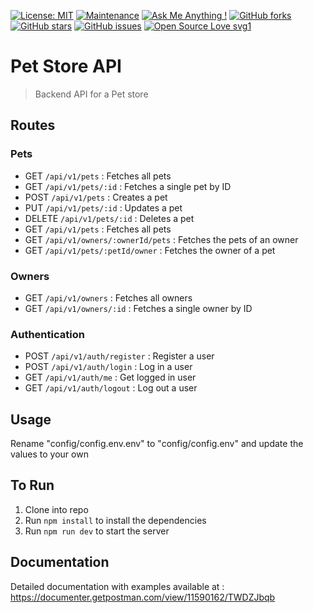 [![License: MIT](https://img.shields.io/badge/License-MIT-yellow.svg)](https://opensource.org/licenses/MIT)
[![Maintenance](https://img.shields.io/badge/Maintained%3F-yes-green.svg)](https://GitHub.com/Naereen/StrapDown.js/graphs/commit-activity)
[![Ask Me Anything !](https://img.shields.io/badge/Ask%20me-anything-1abc9c.svg)](https://GitHub.com/Naereen/ama)
[![GitHub forks](https://img.shields.io/github/forks/saswatamcode/the_shoppies?style=social)](https://GitHub.com/pinkman7009/Pet-Store-API/network/)
[![GitHub stars](https://img.shields.io/github/stars/saswatamcode/the_shoppies?style=social)](https://GitHub.com/pinkman7009/Pet-Store-API/stargazers/)
[![GitHub issues](https://img.shields.io/github/issues/saswatamcode/the_shoppies.svg)](https://GitHub.com/pinkman7009/Pet-Store-API/issues/)
[![Open Source Love svg1](https://badges.frapsoft.com/os/v1/open-source.svg?v=103)](https://github.com/ellerbrock/open-source-badges/)

# Pet Store API

> Backend API for a Pet store

## Routes

### Pets

- GET `/api/v1/pets` : Fetches all pets
- GET `/api/v1/pets/:id` : Fetches a single pet by ID
- POST `/api/v1/pets` : Creates a pet
- PUT `/api/v1/pets/:id` : Updates a pet
- DELETE `/api/v1/pets/:id` : Deletes a pet
- GET `/api/v1/pets` : Fetches all pets
- GET `/api/v1/owners/:ownerId/pets` : Fetches the pets of an owner
- GET `/api/v1/pets/:petId/owner` : Fetches the owner of a pet

### Owners

- GET `/api/v1/owners` : Fetches all owners
- GET `/api/v1/owners/:id` : Fetches a single owner by ID

### Authentication

- POST `/api/v1/auth/register` : Register a user
- POST `/api/v1/auth/login` : Log in a user
- GET `/api/v1/auth/me` : Get logged in user
- GET `/api/v1/auth/logout` : Log out a user

## Usage

Rename "config/config.env.env" to "config/config.env" and update the values to your own

## To Run

1. Clone into repo
2. Run `npm install` to install the dependencies
3. Run `npm run dev` to start the server

## Documentation

Detailed documentation with examples available at : https://documenter.getpostman.com/view/11590162/TWDZJbqb
